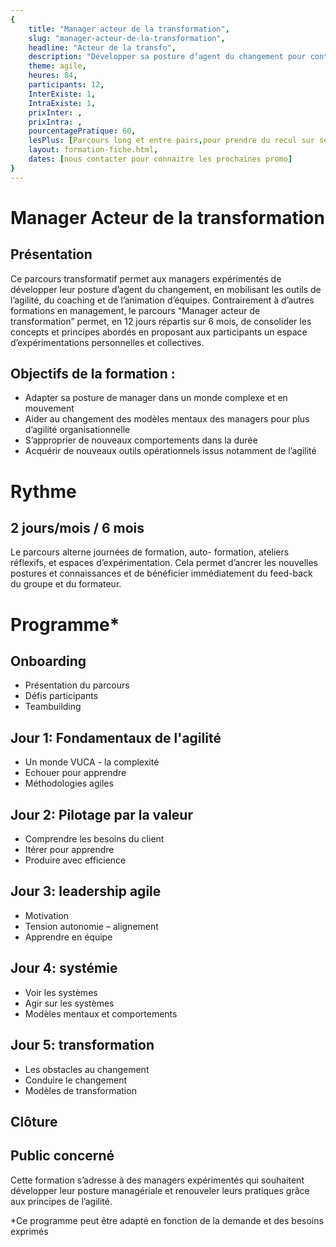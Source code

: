```yaml
---
{
	title: "Manager acteur de la transformation", 
	slug: "manager-acteur-de-la-transformation", 
	headline: "Acteur de la transfo",
	description: "Développer sa posture d’agent du changement pour contribuer positivement à la transformation de son organisation", 
	theme: agile,
	heures: 84,
	participants: 12,
	InterExiste: 1,
	IntraExiste: 1,
	prixInter: ,
	prixIntra: ,
	pourcentagePratique: 60,
	lesPlus: [Parcours long et entre pairs,pour prendre du recul sur ses pratiques et apprendre par l’expérimentation.],
	layout: formation-fiche.html, 
	dates: [nous contacter pour connaitre les prochaines promo]
}
---
```


# Manager Acteur de la transformation #
## Présentation ##
Ce parcours transformatif permet aux managers expérimentés de développer leur posture d’agent du
changement, en mobilisant les outils de l’agilité, du coaching et de l’animation d’équipes.
Contrairement à d’autres formations en management, le parcours “Manager acteur de transformation”
permet, en 12 jours répartis sur 6 mois, de consolider les concepts et principes abordés en proposant
aux participants un espace d’expérimentations personnelles et collectives.


## Objectifs de la formation : ##
* Adapter sa posture de manager dans un monde complexe et en mouvement
* Aider au changement des modèles mentaux des managers pour plus d’agilité organisationnelle
* S’approprier de nouveaux comportements dans la durée
* Acquérir de nouveaux outils opérationnels issus notamment de l’agilité

# Rythme #
## 2 jours/mois / 6 mois ##
Le parcours alterne journées de formation, auto- formation, ateliers réflexifs, et espaces d’expérimentation.
Cela permet d’ancrer les nouvelles postures et connaissances et de bénéficier immédiatement du feed-back du groupe et du formateur.

# Programme* #
## Onboarding ##
* Présentation du parcours
* Défis participants
* Teambuilding

## Jour 1: Fondamentaux de l'agilité ##
* Un monde VUCA - la complexité
* Echouer pour apprendre
* Méthodologies agiles

## Jour 2: Pilotage par la valeur ##
* Comprendre les besoins du client
* Itérer pour apprendre
* Produire avec efficience

## Jour 3: leadership agile ##
* Motivation
* Tension autonomie – alignement
* Apprendre en équipe

## Jour 4: systémie ##
* Voir les systèmes
* Agir sur les systèmes
* Modèles mentaux et comportements

## Jour 5: transformation ##
* Les obstacles au changement
* Conduire le changement
* Modèles de transformation

## Clôture ##


## Public concerné ##
Cette formation s’adresse à des managers expérimentés qui souhaitent développer leur posture managériale et renouveler leurs pratiques grâce aux principes de l’agilité.

*Ce programme peut être adapté en fonction de la demande et des besoins exprimés
